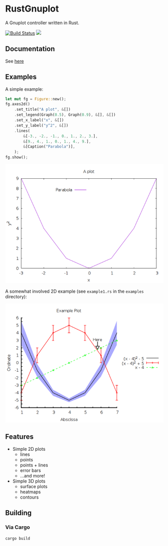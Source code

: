 # RustGnuplot

A Gnuplot controller written in Rust.

[![Build Status](https://travis-ci.org/SiegeLord/RustGnuplot.png)](https://travis-ci.org/SiegeLord/RustGnuplot)
[![](http://meritbadge.herokuapp.com/gnuplot)](https://crates.io/crates/gnuplot)

## Documentation

See [here](http://siegelord.github.io/RustGnuplot/doc/gnuplot/index.html)

## Examples

A simple example:

```rust
let mut fg = Figure::new();
fg.axes2d()
	.set_title("A plot", &[])
	.set_legend(Graph(0.5), Graph(0.9), &[], &[])
	.set_x_label("x", &[])
	.set_y_label("y^2", &[])
	.lines(
		&[-3., -2., -1., 0., 1., 2., 3.],
		&[9., 4., 1., 0., 1., 4., 9.],
		&[Caption("Parabola")],
	);
fg.show();
```

![Simple example plot](doc/fg.readme_example.png)

A somewhat involved 2D example (see `example1.rs` in the `examples` directory):

![Complicated example plot](doc/fg1.1.png)

## Features

* Simple 2D plots
	* lines
	* points
	* points + lines
	* error bars
	* ...and more!
* Simple 3D plots
	* surface plots
	* heatmaps
	* contours

## Building

### Via Cargo

```
cargo build
```
